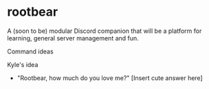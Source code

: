 # rootbear
A (soon to be) modular Discord companion that will be a platform for learning, general server management and fun.




Command ideas

Kyle's idea
- "Rootbear, how much do you love me?" [Insert cute answer here]
